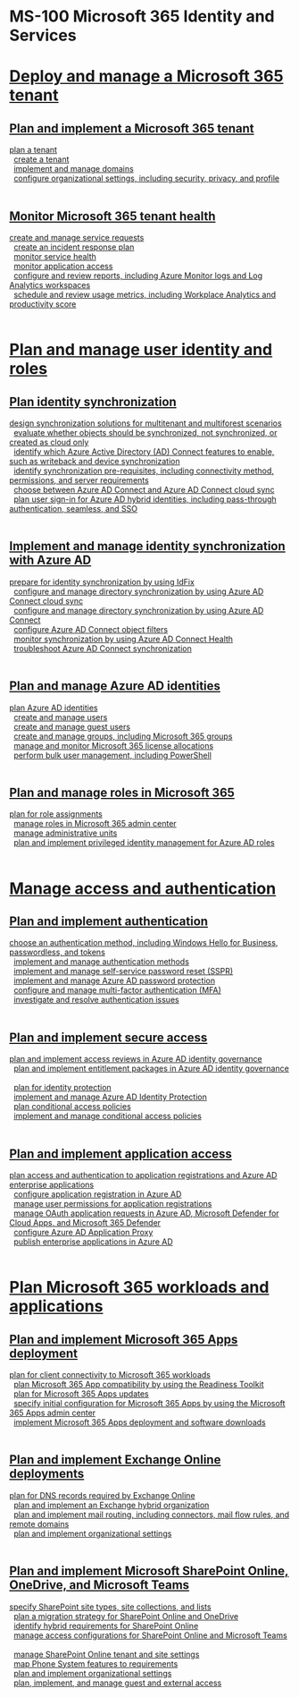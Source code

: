 # MS-100 Microsoft 365 Identity and Services
# [Deploy and manage a Microsoft 365 tenant ](https://www.learnthecontent.com/exam/microsoft-365/ms-100-microsoft-365-identity-and-services)
## [Plan and implement a Microsoft 365 tenant](https://www.learnthecontent.com/exam/microsoft-365/ms-100-microsoft-365-identity-and-services)
[plan a tenant](https://www.learnthecontent.com/exam/microsoft-365/ms-100-microsoft-365-identity-and-services/s/plan-a-tenant) &nbsp; 
\
&nbsp;
[create a tenant](https://www.learnthecontent.com/exam/microsoft-365/ms-100-microsoft-365-identity-and-services/s/create-a-tenant) &nbsp; 
\
&nbsp;
[implement and manage domains](https://www.learnthecontent.com/exam/microsoft-365/ms-100-microsoft-365-identity-and-services/s/implement-and-manage-domains) &nbsp; 
\
&nbsp;
[configure organizational settings, including security, privacy, and profile](https://www.learnthecontent.com/exam/microsoft-365/ms-100-microsoft-365-identity-and-services/s/configure-organizational-settings-including-security-privacy-and-profile) &nbsp; 
\
&nbsp;
## [Monitor Microsoft 365 tenant health](https://www.learnthecontent.com/exam/microsoft-365/ms-100-microsoft-365-identity-and-services)
[create and manage service requests](https://www.learnthecontent.com/exam/microsoft-365/ms-100-microsoft-365-identity-and-services/s/create-and-manage-service-requests) &nbsp; 
\
&nbsp;
[create an incident response plan](https://www.learnthecontent.com/exam/microsoft-365/ms-100-microsoft-365-identity-and-services/s/create-an-incident-response-plan) &nbsp; 
\
&nbsp;
[monitor service health](https://www.learnthecontent.com/exam/microsoft-365/ms-100-microsoft-365-identity-and-services/s/monitor-service-health) &nbsp; 
\
&nbsp;
[monitor application access](https://www.learnthecontent.com/exam/microsoft-365/ms-100-microsoft-365-identity-and-services/s/monitor-application-access) &nbsp; 
\
&nbsp;
[configure and review reports, including Azure Monitor logs and Log Analytics workspaces](https://www.learnthecontent.com/exam/microsoft-365/ms-100-microsoft-365-identity-and-services/s/configure-and-review-reports-including-Azure-Monitor-logs-and-Log-Analytics-workspaces) &nbsp; 
\
&nbsp;
[schedule and review usage metrics, including Workplace Analytics and productivity score](https://www.learnthecontent.com/exam/microsoft-365/ms-100-microsoft-365-identity-and-services/s/schedule-and-review-usage-metrics-including-Workplace-Analytics-and-productivity-score) &nbsp; 
\
&nbsp;
# [Plan and manage user identity and roles ](https://www.learnthecontent.com/exam/microsoft-365/ms-100-microsoft-365-identity-and-services)
## [Plan identity synchronization](https://www.learnthecontent.com/exam/microsoft-365/ms-100-microsoft-365-identity-and-services)
[design synchronization solutions for multitenant and multiforest scenarios](https://www.learnthecontent.com/exam/microsoft-365/ms-100-microsoft-365-identity-and-services/s/design-synchronization-solutions-for-multitenant-and-multiforest-scenarios) &nbsp; 
\
&nbsp;
[evaluate whether objects should be synchronized, not synchronized, or created as cloud only](https://www.learnthecontent.com/exam/microsoft-365/ms-100-microsoft-365-identity-and-services/s/evaluate-whether-objects-should-be-synchronized-not-synchronized-or-created-as-cloudonly) &nbsp; 
\
&nbsp;
[identify which Azure Active Directory (AD) Connect features to enable, such as writeback and device synchronization](https://www.learnthecontent.com/exam/microsoft-365/ms-100-microsoft-365-identity-and-services/s/identify-which-Azure-Active-Directory-AD-Connect-features-to-enable-such-as-writeback-and-device-synchronization) &nbsp; 
\
&nbsp;
[identify synchronization pre-requisites, including connectivity method, permissions, and server requirements](https://www.learnthecontent.com/exam/microsoft-365/ms-100-microsoft-365-identity-and-services/s/identify-synchronization-pre-requisites-including-connectivity-method-permissions-and-server-requirements) &nbsp; 
\
&nbsp;
[choose between Azure AD Connect and Azure AD Connect cloud sync](https://www.learnthecontent.com/exam/microsoft-365/ms-100-microsoft-365-identity-and-services/s/choose-between-Azure-AD-Connect-and-Azure-AD-Connect-cloud-sync) &nbsp; 
\
&nbsp;
[plan user sign-in for Azure AD hybrid identities, including pass-through authentication, seamless, and SSO](https://www.learnthecontent.com/exam/microsoft-365/ms-100-microsoft-365-identity-and-services/s/plan-user-sign-in-for-Azure-AD-hybrid-identities-including-pass-through-authentication-seamless-and-SSO) &nbsp; 
\
&nbsp;
## [Implement and manage identity synchronization with Azure AD](https://www.learnthecontent.com/exam/microsoft-365/ms-100-microsoft-365-identity-and-services)
[prepare for identity synchronization by using IdFix](https://www.learnthecontent.com/exam/microsoft-365/ms-100-microsoft-365-identity-and-services/s/prepare-for-identity-synchronization-by-using-IdFix) &nbsp; 
\
&nbsp;
[configure and manage directory synchronization by using Azure AD Connect cloud sync](https://www.learnthecontent.com/exam/microsoft-365/ms-100-microsoft-365-identity-and-services/s/configure-and-manage-directory-synchronization-by-using-Azure-AD-Connect-cloud-sync) &nbsp; 
\
&nbsp;
[configure and manage directory synchronization by using Azure AD Connect](https://www.learnthecontent.com/exam/microsoft-365/ms-100-microsoft-365-identity-and-services/s/configure-and-manage-directory-synchronization-by-using-Azure-AD-Connect) &nbsp; 
\
&nbsp;
[configure Azure AD Connect object filters](https://www.learnthecontent.com/exam/microsoft-365/ms-100-microsoft-365-identity-and-services/s/configure-Azure-AD-Connect-object-filters) &nbsp; 
\
&nbsp;
[monitor synchronization by using Azure AD Connect Health](https://www.learnthecontent.com/exam/microsoft-365/ms-100-microsoft-365-identity-and-services/s/monitor-synchronization-by-using-Azure-AD-Connect-Health) &nbsp; 
\
&nbsp;
[troubleshoot Azure AD Connect synchronization](https://www.learnthecontent.com/exam/microsoft-365/ms-100-microsoft-365-identity-and-services/s/troubleshoot-Azure-AD-Connect-synchronization) &nbsp; 
\
&nbsp;
## [Plan and manage Azure AD identities](https://www.learnthecontent.com/exam/microsoft-365/ms-100-microsoft-365-identity-and-services)
[plan Azure AD identities](https://www.learnthecontent.com/exam/microsoft-365/ms-100-microsoft-365-identity-and-services/s/plan-Azure-AD-identities) &nbsp; 
\
&nbsp;
[create and manage users](https://www.learnthecontent.com/exam/microsoft-365/ms-100-microsoft-365-identity-and-services/s/create-and-manage-users) &nbsp; 
\
&nbsp;
[create and manage guest users](https://www.learnthecontent.com/exam/microsoft-365/ms-100-microsoft-365-identity-and-services/s/create-and-manage-guest-users) &nbsp; 
\
&nbsp;
[create and manage groups, including Microsoft 365 groups](https://www.learnthecontent.com/exam/microsoft-365/ms-100-microsoft-365-identity-and-services/s/create-and-manage-groups-including-Microsoft-365-groups) &nbsp; 
\
&nbsp;
[manage and monitor Microsoft 365 license allocations](https://www.learnthecontent.com/exam/microsoft-365/ms-100-microsoft-365-identity-and-services/s/manage-and-monitor-Microsoft-365-license-allocations) &nbsp; 
\
&nbsp;
[perform bulk user management, including PowerShell](https://www.learnthecontent.com/exam/microsoft-365/ms-100-microsoft-365-identity-and-services/s/perform-bulk-user-management-including-PowerShell) &nbsp; 
\
&nbsp;
## [Plan and manage roles in Microsoft 365](https://www.learnthecontent.com/exam/microsoft-365/ms-100-microsoft-365-identity-and-services)
[plan for role assignments](https://www.learnthecontent.com/exam/microsoft-365/ms-100-microsoft-365-identity-and-services/s/plan-for-role-assignments) &nbsp; 
\
&nbsp;
[manage roles in Microsoft 365 admin center](https://www.learnthecontent.com/exam/microsoft-365/ms-100-microsoft-365-identity-and-services/s/manage-roles-in-Microsoft-365-admin-center) &nbsp; 
\
&nbsp;
[manage administrative units](https://www.learnthecontent.com/exam/microsoft-365/ms-100-microsoft-365-identity-and-services/s/manage-administrative-units) &nbsp; 
\
&nbsp;
[plan and implement privileged identity management for Azure AD roles](https://www.learnthecontent.com/exam/microsoft-365/ms-100-microsoft-365-identity-and-services/s/plan-and-implement-privileged-identity-management-for-Azure-AD-roles) &nbsp; 
\
&nbsp;
# [Manage access and authentication ](https://www.learnthecontent.com/exam/microsoft-365/ms-100-microsoft-365-identity-and-services)
## [Plan and implement authentication](https://www.learnthecontent.com/exam/microsoft-365/ms-100-microsoft-365-identity-and-services)
[choose an authentication method, including Windows Hello for Business, passwordless, and tokens](https://www.learnthecontent.com/exam/microsoft-365/ms-100-microsoft-365-identity-and-services/s/choose-an-authentication-method-including-Windows-Hello-for-Business-passwordless-and-tokens) &nbsp; 
\
&nbsp;
[implement and manage authentication methods](https://www.learnthecontent.com/exam/microsoft-365/ms-100-microsoft-365-identity-and-services/s/implement-and-manage-authentication-methods) &nbsp; 
\
&nbsp;
[implement and manage self-service password reset (SSPR)](https://www.learnthecontent.com/exam/microsoft-365/ms-100-microsoft-365-identity-and-services/s/implement-and-manage-self-service-password-reset-SSPR) &nbsp; 
\
&nbsp;
[implement and manage Azure AD password protection](https://www.learnthecontent.com/exam/microsoft-365/ms-100-microsoft-365-identity-and-services/s/implement-and-manage-Azure-AD-password-protection) &nbsp; 
\
&nbsp;
[configure and manage multi-factor authentication (MFA)](https://www.learnthecontent.com/exam/microsoft-365/ms-100-microsoft-365-identity-and-services/s/configure-and-manage-multi-factor-authentication-MFA) &nbsp; 
\
&nbsp;
[investigate and resolve authentication issues](https://www.learnthecontent.com/exam/microsoft-365/ms-100-microsoft-365-identity-and-services/s/investigate-and-resolve-authentication-issues) &nbsp; 
\
&nbsp;
## [Plan and implement secure access](https://www.learnthecontent.com/exam/microsoft-365/ms-100-microsoft-365-identity-and-services)
[plan and implement access reviews in Azure AD identity governance](https://www.learnthecontent.com/exam/microsoft-365/ms-100-microsoft-365-identity-and-services/s/plan-and-implement-access-reviews-in-Azure-AD-identity-governance) &nbsp; 
\
&nbsp;
[plan and implement entitlement packages in Azure AD identity governance](https://www.learnthecontent.com/exam/microsoft-365/ms-100-microsoft-365-identity-and-services/s/plan-and-implement-entitlement-packages-in-Azure-AD-identity-governance) &nbsp; 
\
&nbsp;
[plan for identity protection](https://www.learnthecontent.com/exam/microsoft-365/ms-100-microsoft-365-identity-and-services/s/plan-for-identity-protection) &nbsp; 
\
&nbsp;
[implement and manage Azure AD Identity Protection](https://www.learnthecontent.com/exam/microsoft-365/ms-100-microsoft-365-identity-and-services/s/implement-and-manage-Azure-AD-Identity-Protection) &nbsp; 
\
&nbsp;
[plan conditional access policies](https://www.learnthecontent.com/exam/microsoft-365/ms-100-microsoft-365-identity-and-services/s/plan-conditional-access-policies) &nbsp; 
\
&nbsp;
[implement and manage conditional access policies](https://www.learnthecontent.com/exam/microsoft-365/ms-100-microsoft-365-identity-and-services/s/implement-and-manage-conditional-access-policies) &nbsp; 
\
&nbsp;
## [Plan and implement application access](https://www.learnthecontent.com/exam/microsoft-365/ms-100-microsoft-365-identity-and-services)
[plan access and authentication to application registrations and Azure AD enterprise applications](https://www.learnthecontent.com/exam/microsoft-365/ms-100-microsoft-365-identity-and-services/s/plan-access-and-authentication-to-application-registrations-and-Azure-AD-enterprise-applications) &nbsp; 
\
&nbsp;
[configure application registration in Azure AD](https://www.learnthecontent.com/exam/microsoft-365/ms-100-microsoft-365-identity-and-services/s/configure-application-registration-in-Azure-AD) &nbsp; 
\
&nbsp;
[manage user permissions for application registrations](https://www.learnthecontent.com/exam/microsoft-365/ms-100-microsoft-365-identity-and-services/s/manage-user-permissions-for-application-registrations) &nbsp; 
\
&nbsp;
[manage OAuth application requests in Azure AD, Microsoft Defender for Cloud Apps, and Microsoft 365 Defender](https://www.learnthecontent.com/exam/microsoft-365/ms-100-microsoft-365-identity-and-services/s/manage-OAuth-application-requests-in-Azure-AD-Microsoft-Defender-for-Cloud-Apps-and-Microsoft-365-Defender) &nbsp; 
\
&nbsp;
[configure Azure AD Application Proxy](https://www.learnthecontent.com/exam/microsoft-365/ms-100-microsoft-365-identity-and-services/s/configure-Azure-AD-Application-Proxy) &nbsp; 
\
&nbsp;
[publish enterprise applications in Azure AD](https://www.learnthecontent.com/exam/microsoft-365/ms-100-microsoft-365-identity-and-services/s/publish-enterprise-applications-in-Azure-AD) &nbsp; 
\
&nbsp;
# [Plan Microsoft 365 workloads and applications ](https://www.learnthecontent.com/exam/microsoft-365/ms-100-microsoft-365-identity-and-services)
## [Plan and implement Microsoft 365 Apps deployment](https://www.learnthecontent.com/exam/microsoft-365/ms-100-microsoft-365-identity-and-services)
[plan for client connectivity to Microsoft 365 workloads](https://www.learnthecontent.com/exam/microsoft-365/ms-100-microsoft-365-identity-and-services/s/plan-for-client-connectivity-to-Microsoft-365-workloads) &nbsp; 
\
&nbsp;
[plan Microsoft 365 App compatibility by using the Readiness Toolkit](https://www.learnthecontent.com/exam/microsoft-365/ms-100-microsoft-365-identity-and-services/s/plan-Microsoft-365-App-compatibility-by-using-the-Readiness-Toolkit) &nbsp; 
\
&nbsp;
[plan for Microsoft 365 Apps updates](https://www.learnthecontent.com/exam/microsoft-365/ms-100-microsoft-365-identity-and-services/s/plan-for-Microsoft-365-Apps-updates) &nbsp; 
\
&nbsp;
[specify initial configuration for Microsoft 365 Apps by using the Microsoft 365 Apps admin center](https://www.learnthecontent.com/exam/microsoft-365/ms-100-microsoft-365-identity-and-services/s/specify-initial-configuration-for-Microsoft-365-Apps-by-using-the-Microsoft-365-Apps-admin-center) &nbsp; 
\
&nbsp;
[implement Microsoft 365 Apps deployment and software downloads](https://www.learnthecontent.com/exam/microsoft-365/ms-100-microsoft-365-identity-and-services/s/implement-Microsoft-365-Apps-deployment-and-software-downloads) &nbsp; 
\
&nbsp;
## [Plan and implement Exchange Online deployments](https://www.learnthecontent.com/exam/microsoft-365/ms-100-microsoft-365-identity-and-services)
[plan for DNS records required by Exchange Online](https://www.learnthecontent.com/exam/microsoft-365/ms-100-microsoft-365-identity-and-services/s/plan-for-DNS-records-required-by-Exchange-Online) &nbsp; 
\
&nbsp;
[plan and implement an Exchange hybrid organization](https://www.learnthecontent.com/exam/microsoft-365/ms-100-microsoft-365-identity-and-services/s/plan-and-implement-an-Exchange-hybrid-organization) &nbsp; 
\
&nbsp;
[plan and implement mail routing, including connectors, mail flow rules, and remote domains](https://www.learnthecontent.com/exam/microsoft-365/ms-100-microsoft-365-identity-and-services/s/plan-and-implement-mail-routing-including-connectors-mail-flow-rules-and-remote-domains) &nbsp; 
\
&nbsp;
[plan and implement organizational settings](https://www.learnthecontent.com/exam/microsoft-365/ms-100-microsoft-365-identity-and-services/s/plan-and-implement-organizational-settings) &nbsp; 
\
&nbsp;
## [Plan and implement Microsoft SharePoint Online, OneDrive, and Microsoft Teams](https://www.learnthecontent.com/exam/microsoft-365/ms-100-microsoft-365-identity-and-services)
[specify SharePoint site types, site collections, and lists](https://www.learnthecontent.com/exam/microsoft-365/ms-100-microsoft-365-identity-and-services/s/specify-SharePoint-site-types-site-collections-and-lists) &nbsp; 
\
&nbsp;
[plan a migration strategy for SharePoint Online and OneDrive](https://www.learnthecontent.com/exam/microsoft-365/ms-100-microsoft-365-identity-and-services/s/plan-a-migration-strategy-for-SharePoint-Online-and-OneDrive) &nbsp; 
\
&nbsp;
[identify hybrid requirements for SharePoint Online](https://www.learnthecontent.com/exam/microsoft-365/ms-100-microsoft-365-identity-and-services/s/identify-hybrid-requirements-for-SharePoint-Online) &nbsp; 
\
&nbsp;
[manage access configurations for SharePoint Online and Microsoft Teams](https://www.learnthecontent.com/exam/microsoft-365/ms-100-microsoft-365-identity-and-services/s/manage-access-configurations-for-SharePoint-Online-and-Microsoft-Teams) &nbsp; 
\
&nbsp;
[manage SharePoint Online tenant and site settings](https://www.learnthecontent.com/exam/microsoft-365/ms-100-microsoft-365-identity-and-services/s/manage-SharePoint-Online-tenant-and-site-settings) &nbsp; 
\
&nbsp;
[map Phone System features to requirements](https://www.learnthecontent.com/exam/microsoft-365/ms-100-microsoft-365-identity-and-services/s/map-Phone-System-features-to-requirements) &nbsp; 
\
&nbsp;
[plan and implement organizational settings](https://www.learnthecontent.com/exam/microsoft-365/ms-100-microsoft-365-identity-and-services/s/plan-and-implement-organizational-settings) &nbsp; 
\
&nbsp;
[plan, implement, and manage guest and external access](https://www.learnthecontent.com/exam/microsoft-365/ms-100-microsoft-365-identity-and-services/s/plan-implement-and-manage-guest-and-external-access) &nbsp; 
\
&nbsp;

